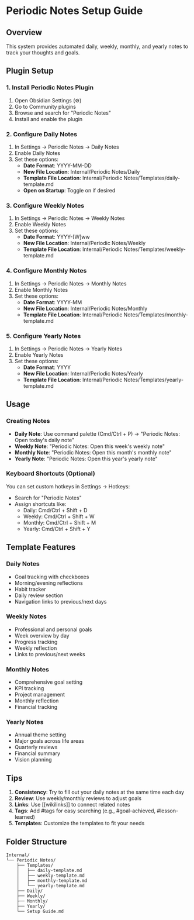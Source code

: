 # Periodic Notes Setup Guide

## Overview
This system provides automated daily, weekly, monthly, and yearly notes to track your thoughts and goals.

## Plugin Setup

### 1. Install Periodic Notes Plugin
1. Open Obsidian Settings (⚙️)
2. Go to Community plugins
3. Browse and search for "Periodic Notes"
4. Install and enable the plugin

### 2. Configure Daily Notes
1. In Settings → Periodic Notes → Daily Notes
2. Enable Daily Notes
3. Set these options:
   - **Date Format**: YYYY-MM-DD
   - **New File Location**: Internal/Periodic Notes/Daily
   - **Template File Location**: Internal/Periodic Notes/Templates/daily-template.md
   - **Open on Startup**: Toggle on if desired

### 3. Configure Weekly Notes
1. In Settings → Periodic Notes → Weekly Notes
2. Enable Weekly Notes
3. Set these options:
   - **Date Format**: YYYY-[W]ww
   - **New File Location**: Internal/Periodic Notes/Weekly
   - **Template File Location**: Internal/Periodic Notes/Templates/weekly-template.md

### 4. Configure Monthly Notes
1. In Settings → Periodic Notes → Monthly Notes
2. Enable Monthly Notes
3. Set these options:
   - **Date Format**: YYYY-MM
   - **New File Location**: Internal/Periodic Notes/Monthly
   - **Template File Location**: Internal/Periodic Notes/Templates/monthly-template.md

### 5. Configure Yearly Notes
1. In Settings → Periodic Notes → Yearly Notes
2. Enable Yearly Notes
3. Set these options:
   - **Date Format**: YYYY
   - **New File Location**: Internal/Periodic Notes/Yearly
   - **Template File Location**: Internal/Periodic Notes/Templates/yearly-template.md

## Usage

### Creating Notes
- **Daily Note**: Use command palette (Cmd/Ctrl + P) → "Periodic Notes: Open today's daily note"
- **Weekly Note**: "Periodic Notes: Open this week's weekly note"
- **Monthly Note**: "Periodic Notes: Open this month's monthly note"
- **Yearly Note**: "Periodic Notes: Open this year's yearly note"

### Keyboard Shortcuts (Optional)
You can set custom hotkeys in Settings → Hotkeys:
- Search for "Periodic Notes"
- Assign shortcuts like:
  - Daily: Cmd/Ctrl + Shift + D
  - Weekly: Cmd/Ctrl + Shift + W
  - Monthly: Cmd/Ctrl + Shift + M
  - Yearly: Cmd/Ctrl + Shift + Y

## Template Features

### Daily Notes
- Goal tracking with checkboxes
- Morning/evening reflections
- Habit tracker
- Daily review section
- Navigation links to previous/next days

### Weekly Notes
- Professional and personal goals
- Week overview by day
- Progress tracking
- Weekly reflection
- Links to previous/next weeks

### Monthly Notes
- Comprehensive goal setting
- KPI tracking
- Project management
- Monthly reflection
- Financial tracking

### Yearly Notes
- Annual theme setting
- Major goals across life areas
- Quarterly reviews
- Financial summary
- Vision planning

## Tips
1. **Consistency**: Try to fill out your daily notes at the same time each day
2. **Review**: Use weekly/monthly reviews to adjust goals
3. **Links**: Use [[wikilinks]] to connect related notes
4. **Tags**: Add #tags for easy searching (e.g., #goal-achieved, #lesson-learned)
5. **Templates**: Customize the templates to fit your needs

## Folder Structure
```
Internal/
└── Periodic Notes/
    ├── Templates/
    │   ├── daily-template.md
    │   ├── weekly-template.md
    │   ├── monthly-template.md
    │   └── yearly-template.md
    ├── Daily/
    ├── Weekly/
    ├── Monthly/
    ├── Yearly/
    └── Setup Guide.md
```